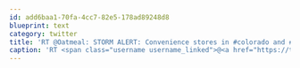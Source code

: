 ```yaml
---
id: add6baa1-70fa-4cc7-82e5-178ad89248d8
blueprint: text
category: twitter
title: 'RT @Oatmeal: STORM ALERT: Convenience stores in #colorado and #seattle currently bracing for Hurricane Munchy'
caption: 'RT <span class="username username_linked">@<a href="https://twitter.com/Oatmeal" title="The Oatmeal">Oatmeal</a></span>: STORM ALERT: Convenience stores in <span class="hashtag hashtag_local">#<a href="http://tweettemp.darylchymko.ca/?tag=colorado">colorado</a> and <span class="hashtag hashtag_local">#<a href="http://tweettemp.darylchymko.ca/?tag=seattle">seattle</a> currently bracing for Hurricane Munchy'
---
```

